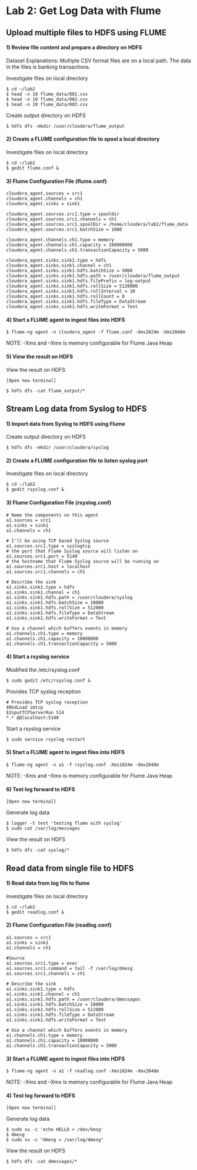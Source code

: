 # Lab 2: Get Log Data with Flume

## Upload multiple files to HDFS using FLUME

#### 1) Review file content and prepare a directory on HDFS
Dataset Explanations: Multiple CSV format files are on a local path. The data in the files is banking transactions.  

Investigate files on local directory
```
$ cd ~/lab2
$ head -n 10 flume_data/001.csv
$ head -n 10 flume_data/002.csv
$ head -n 10 flume_data/003.csv
```
Create output directory on HDFS
```
$ hdfs dfs -mkdir /user/cloudera/flume_output
```
#### 2) Create a FLUME configuration file to spool a local directory
Investigate files on local directory
```
$ cd ~/lab2
$ gedit flume.conf &
```
#### 3) Flume Configuration File (flume.conf)
```
cloudera_agent.sources = src1
cloudera_agent.channels = ch1
cloudera_agent.sinks = sink1

cloudera_agent.sources.src1.type = spooldir
cloudera_agent.sources.src1.channels = ch1
cloudera_agent.sources.src1.spoolDir = /home/cloudera/lab2/flume_data
cloudera_agent.sources.src1.batchSize = 1000

cloudera_agent.channels.ch1.type = memory
cloudera_agent.channels.ch1.capacity = 100000000
cloudera_agent.channels.ch1.transactionCapacity = 5000

cloudera_agent.sinks.sink1.type = hdfs
cloudera_agent.sinks.sink1.channel = ch1
cloudera_agent.sinks.sink1.hdfs.batchSize = 5000
cloudera_agent.sinks.sink1.hdfs.path = /user/cloudera/flume_output
cloudera_agent.sinks.sink1.hdfs.filePrefix = log-output
cloudera_agent.sinks.sink1.hdfs.rollSize = 5120000
cloudera_agent.sinks.sink1.hdfs.rollInterval = 10
cloudera_agent.sinks.sink1.hdfs.rollCount = 0
cloudera_agent.sinks.sink1.hdfs.fileType = DataStream
cloudera_agent.sinks.sink1.hdfs.writeFormat = Text
```
#### 4)	Start a FLUME agent to ingest files into HDFS
```
$ flume-ng agent -n cloudera_agent -f flume.conf -Xms1024m -Xmx2048m
```
NOTE: -Xms and –Xmx is memory configurable for Flume Java Heap
#### 5) View the result on HDFS
View the result on HDFS  
```
[Open new terminal]

$ hdfs dfs -cat flume_output/*
```

## Stream Log data from Syslog to HDFS

#### 1)	Import data from Syslog to HDFS using Flume
Create output directory on HDFS
```
$ hdfs dfs -mkdir /user/cloudera/syslog
```

#### 2)	Create a FLUME configuration file to listen syslog port
Investigate files on local directory
```
$ cd ~/lab2
$ gedit rsyslog.conf &
```

#### 3)	Flume Configuration File (rsyslog.conf)
```
# Name the components on this agent
a1.sources = src1
a1.sinks = sink1
a1.channels = ch1

# I'll be using TCP based Syslog source
a1.sources.src1.type = syslogtcp
# the port that Flume Syslog source will listen on
a1.sources.src1.port = 5140
# the hostname that Flume Syslog source will be running on
a1.sources.src1.host = localhost
a1.sources.src1.channels = ch1

# Describe the sink
a1.sinks.sink1.type = hdfs
a1.sinks.sink1.channel = ch1
a1.sinks.sink1.hdfs.path = /user/cloudera/syslog
a1.sinks.sink1.hdfs.batchSize = 10000
a1.sinks.sink1.hdfs.rollSize = 512000
a1.sinks.sink1.hdfs.fileType = DataStream
a1.sinks.sink1.hdfs.writeFormat = Text

# Use a channel which buffers events in memory
a1.channels.ch1.type = memory
a1.channels.ch1.capacity = 10000000
a1.channels.ch1.transactionCapacity = 5000
```

#### 4)	Start a rsyslog service
Modified the /etc/rsyslog.conf
```
$ sudo gedit /etc/rsyslog.conf &
```
Provides TCP syslog reception
```
# Provides TCP syslog reception
$ModLoad imtcp
$InputTCPServerRun 514
*.*	@@localhost:5140
```
Start a rsyslog service
```
$ sudo service rsyslog restart
```

#### 5)	Start a FLUME agent to ingest files into HDFS
```
$ flume-ng agent -n a1 -f rsyslog.conf -Xms1024m -Xmx2048m
```
NOTE: -Xms and –Xmx is memory configurable for Flume Java Heap

#### 6)	Test log forward to HDFS
```
[Open new terminal]
```
Generate log data
```
$ logger -t test 'testing flume with syslog'
$ sudo cat /var/log/messages
```
View the result on HDFS 
```
$ hdfs dfs -cat syslog/*
```

## Read data from single file to HDFS

#### 1)	Read data from log file to flume
Investigate files on local directory
```
$ cd ~/lab2
$ gedit readlog.conf &
```

#### 2)	Flume Configuration File (readlog.conf)
```
a1.sources = src1
a1.sinks = sink1
a1.channels = ch1

#Source
a1.sources.src1.type = exec
a1.sources.src1.command = tail -f /var/log/dmesg
a1.sources.src1.channels = ch1

# Describe the sink
a1.sinks.sink1.type = hdfs
a1.sinks.sink1.channel = ch1
a1.sinks.sink1.hdfs.path = /user/cloudera/dmessages
a1.sinks.sink1.hdfs.batchSize = 10000
a1.sinks.sink1.hdfs.rollSize = 512000
a1.sinks.sink1.hdfs.fileType = DataStream
a1.sinks.sink1.hdfs.writeFormat = Text

# Use a channel which buffers events in memory
a1.channels.ch1.type = memory
a1.channels.ch1.capacity = 10000000
a1.channels.ch1.transactionCapacity = 5000
```

#### 3)	Start a FLUME agent to ingest files into HDFS
```
$ flume-ng agent -n a1 -f readlog.conf -Xms1024m -Xmx2048m
```
NOTE: -Xms and –Xmx is memory configurable for Flume Java Heap

#### 4)	Test log forward to HDFS
```
[Open new terminal]
```
Generate log data
```
$ sudo su -c 'echo HELLO > /dev/kmsg'
$ dmesg
$ sudo su -c "dmesg > /var/log/dmesg"
```
View the result on HDFS 
```
$ hdfs dfs -cat dmessages/*
```
